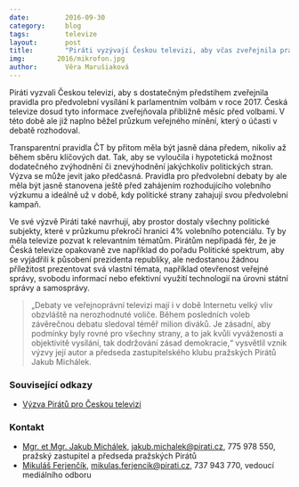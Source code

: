 ```yaml
---
date:         2016-09-30
category:     blog
tags:         televize
layout:       post
title:        "Piráti vyzývají Českou televizi, aby včas zveřejnila pravidla pro předvolební debaty." 
img:        2016/mikrofon.jpg
author:       Věra Marušiaková
---
```


Piráti vyzvali Českou televizi, aby s dostatečným předstihem zveřejnila pravidla pro předvolební vysílání k parlamentním volbám v roce 2017. Česká televize dosud tyto informace zveřejňovala přibližně měsíc před volbami. V této době ale již naplno běžel průzkum veřejného mínění, který o účasti v debatě rozhodoval.

Transparentní pravidla ČT by přitom měla být jasně dána předem, nikoliv až během sběru klíčových dat. Tak, aby se vyloučila i hypotetická možnost dodatečného zvýhodnění či znevýhodnění jakýchkoliv politických stran. Výzva se může jevit jako předčasná. Pravidla pro předvolební debaty by ale měla být jasně stanovena ještě před zahájením rozhodujícího volebního výzkumu a ideálně už v době, kdy politické strany zahajují svou předvolební kampaň.

Ve své výzvě Piráti také navrhují, aby prostor dostaly všechny politické subjekty, které v průzkumu překročí hranici 4% volebního potenciálu. Ty by měla televize pozvat k relevantním tématům. Pirátům nepřipadá fér, že je Česká televize opakovaně zve například do pořadu Politické spektrum, aby se vyjádřili k působení prezidenta republiky, ale nedostanou žádnou příležitost prezentovat svá vlastní témata, například otevřenost veřejné správy, svobodu informací nebo efektivní využití technologií na úrovni státní správy a samosprávy.

> „Debaty ve veřejnoprávní televizi mají i v době Internetu velký vliv obzvláště na nerozhodnuté voliče. Během posledních voleb závěrečnou debatu sledoval téměř milion diváků. Je zásadní, aby podmínky byly rovné pro všechny strany, a to jak kvůli vyváženosti a objektivitě vysílání, tak dodržování zásad demokracie,“ vysvětlil vznik výzvy její autor a předseda zastupitelského klubu pražských Pirátů Jakub Michálek.

### Související odkazy

* [Výzva Pirátů pro Českou televizi](https://github.com/pirati-byro/spisy-parl-2016/blob/master/4017-vcasna-pravidla-ct/01-zadost/main_signed.pdf)

### Kontakt

* [Mgr. et Mgr. Jakub Michálek](https://www.pirati.cz/lide/jakub_michalek), [jakub.michalek@pirati.cz](jakub.michalek@pirati.cz), 775 978 550, pražský zastupitel a předseda pražských Pirátů
* [Mikuláš Ferjenčík](https://www.pirati.cz/lide/mikulas_ferjencik), [mikulas.ferjencik@pirati.cz](mikulas.ferjencik@pirati.cz), 737 943 770, vedoucí mediálního odboru
